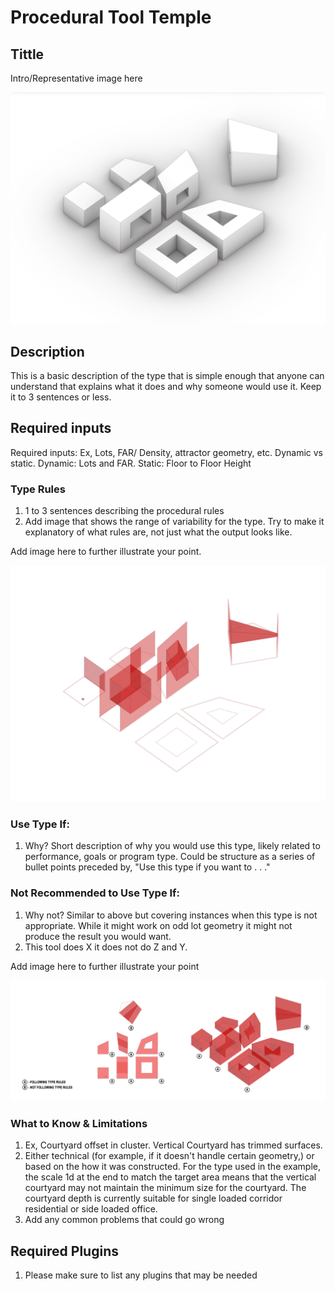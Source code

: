 # Procedural Tool Temple

## Tittle

Intro/Representative image here

![description](../images/gh_procedural_type_ex4.jpg)

## Description

This is a basic description of the type that is simple enough that anyone can understand that explains what it does and why someone would use it. Keep it to 3 sentences or less.

## Required inputs 

Required inputs: Ex, Lots, FAR/ Density, attractor geometry, etc. Dynamic vs static. Dynamic: Lots and FAR. Static: Floor to Floor Height

### Type Rules 

1. 1 to 3 sentences describing the procedural rules 
1. Add image that shows the range of variability for the type. Try to make it explanatory of what rules are, not just what the output looks like.

Add image here to further illustrate your point.

![description](../images/gh_procedural_type_ex3.jpg)

### Use Type If: 

1. Why? Short description of why you would use this type, likely related to performance, goals or program type. Could be structure as a series of bullet points preceded by, "Use this type if you want to . . ."

### Not Recommended to Use Type If:

1. Why not? Similar to above but covering instances when this type is not appropriate. While it might work on odd lot geometry it might not produce the result you would want.
1. This tool does X it does not do Z and Y.

Add image here to further illustrate your point

![description](../images/gh_procedural_type_combo.jpg)

### What to Know & Limitations 

1. Ex, Courtyard offset in cluster. Vertical Courtyard has trimmed surfaces. 
1. Either technical (for example, if it doesn't handle certain geometry,) or based on the how it was constructed. For the type used in the example, the scale 1d at the end to match the target area means that the vertical courtyard may not maintain the minimum size for the courtyard. The courtyard depth is currently suitable for single loaded corridor residential or side loaded office.
1. Add any common problems that could go wrong

## Required Plugins 

1. Please make sure to list any plugins that may be needed
